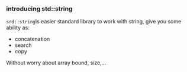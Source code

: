 ### introducing std::string

`srd::string`Is easier standard library to work with string, give you some ability as:
- concatenation
- search
- copy

Without worry about array bound, size,...